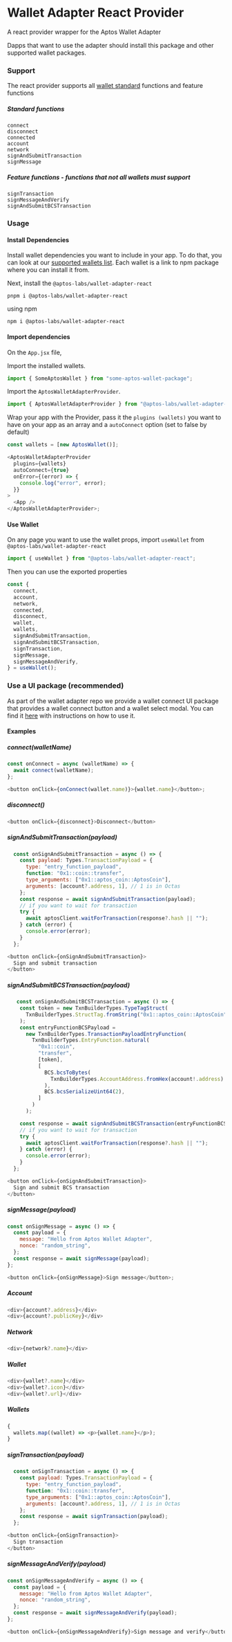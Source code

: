 # Wallet Adapter React Provider

A react provider wrapper for the Aptos Wallet Adapter

Dapps that want to use the adapter should install this package and other supported wallet packages.

### Support

The react provider supports all [wallet standard](https://aptos.dev/guides/wallet-standard) functions and feature functions

##### Standard functions

```
connect
disconnect
connected
account
network
signAndSubmitTransaction
signMessage
```

##### Feature functions - functions that not all wallets must support

```
signTransaction
signMessageAndVerify
signAndSubmitBCSTransaction
```

### Usage

#### Install Dependencies

Install wallet dependencies you want to include in your app.
To do that, you can look at our [supported wallets list](https://github.com/aptos-labs/aptos-wallet-adapter#supported-wallet-packages). Each wallet is a link to npm package where you can install it from.

Next, install the `@aptos-labs/wallet-adapter-react`

```
pnpm i @aptos-labs/wallet-adapter-react
```

using npm

```
npm i @aptos-labs/wallet-adapter-react
```

#### Import dependencies

On the `App.jsx` file,

Import the installed wallets.

```js
import { SomeAptosWallet } from "some-aptos-wallet-package";
```

Import the `AptosWalletAdapterProvider`.

```js
import { AptosWalletAdapterProvider } from "@aptos-labs/wallet-adapter-react";
```

Wrap your app with the Provider, pass it the `plugins (wallets)` you want to have on your app as an array and a `autoConnect` option (set to false by default)

```js
const wallets = [new AptosWallet()];

<AptosWalletAdapterProvider
  plugins={wallets}
  autoConnect={true}
  onError={(error) => {
    console.log("error", error);
  }}
>
  <App />
</AptosWalletAdapterProvider>;
```

#### Use Wallet

On any page you want to use the wallet props, import `useWallet` from `@aptos-labs/wallet-adapter-react`

```js
import { useWallet } from "@aptos-labs/wallet-adapter-react";
```

Then you can use the exported properties

```js
const {
  connect,
  account,
  network,
  connected,
  disconnect,
  wallet,
  wallets,
  signAndSubmitTransaction,
  signAndSubmitBCSTransaction,
  signTransaction,
  signMessage,
  signMessageAndVerify,
} = useWallet();
```

### Use a UI package (recommended)

As part of the wallet adapter repo we provide a wallet connect UI package that provides a wallet connect button and a wallet select modal.
You can find it [here](../wallet-adapter-ant-design/) with instructions on how to use it.

#### Examples

##### connect(walletName)

```js
const onConnect = async (walletName) => {
  await connect(walletName);
};

<button onClick={onConnect(wallet.name)}>{wallet.name}</button>;
```

##### disconnect()

```js
<button onClick={disconnect}>Disconnect</button>
```

##### signAndSubmitTransaction(payload)

```js
  const onSignAndSubmitTransaction = async () => {
    const payload: Types.TransactionPayload = {
      type: "entry_function_payload",
      function: "0x1::coin::transfer",
      type_arguments: ["0x1::aptos_coin::AptosCoin"],
      arguments: [account?.address, 1], // 1 is in Octas
    };
    const response = await signAndSubmitTransaction(payload);
    // if you want to wait for transaction
    try {
      await aptosClient.waitForTransaction(response?.hash || "");
    } catch (error) {
      console.error(error);
    }
  };

<button onClick={onSignAndSubmitTransaction}>
  Sign and submit transaction
</button>
```

##### signAndSubmitBCSTransaction(payload)

```js
   const onSignAndSubmitBCSTransaction = async () => {
    const token = new TxnBuilderTypes.TypeTagStruct(
      TxnBuilderTypes.StructTag.fromString("0x1::aptos_coin::AptosCoin")
    );
    const entryFunctionBCSPayload =
      new TxnBuilderTypes.TransactionPayloadEntryFunction(
        TxnBuilderTypes.EntryFunction.natural(
          "0x1::coin",
          "transfer",
          [token],
          [
            BCS.bcsToBytes(
              TxnBuilderTypes.AccountAddress.fromHex(account!.address)
            ),
            BCS.bcsSerializeUint64(2),
          ]
        )
      );

    const response = await signAndSubmitBCSTransaction(entryFunctionBCSPayload);
    // if you want to wait for transaction
    try {
      await aptosClient.waitForTransaction(response?.hash || "");
    } catch (error) {
      console.error(error);
    }
  };

<button onClick={onSignAndSubmitTransaction}>
  Sign and submit BCS transaction
</button>
```

##### signMessage(payload)

```js
const onSignMessage = async () => {
  const payload = {
    message: "Hello from Aptos Wallet Adapter",
    nonce: "random_string",
  };
  const response = await signMessage(payload);
};

<button onClick={onSignMessage}>Sign message</button>;
```

##### Account

```js
<div>{account?.address}</div>
<div>{account?.publicKey}</div>
```

##### Network

```js
<div>{network?.name}</div>
```

##### Wallet

```js
<div>{wallet?.name}</div>
<div>{wallet?.icon}</div>
<div>{wallet?.url}</div>
```

##### Wallets

```js
{
  wallets.map((wallet) => <p>{wallet.name}</p>);
}
```

##### signTransaction(payload)

```js
  const onSignTransaction = async () => {
    const payload: Types.TransactionPayload = {
      type: "entry_function_payload",
      function: "0x1::coin::transfer",
      type_arguments: ["0x1::aptos_coin::AptosCoin"],
      arguments: [account?.address, 1], // 1 is in Octas
    };
    const response = await signTransaction(payload);
  };

<button onClick={onSignTransaction}>
  Sign transaction
</button>
```

##### signMessageAndVerify(payload)

```js
const onSignMessageAndVerify = async () => {
  const payload = {
    message: "Hello from Aptos Wallet Adapter",
    nonce: "random_string",
  };
  const response = await signMessageAndVerify(payload);
};

<button onClick={onSignMessageAndVerify}>Sign message and verify</button>;
```

